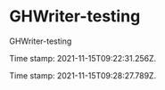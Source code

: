 # GHWriter-testing

GHWriter-testing

Time stamp: 2021-11-15T09:22:31.256Z.

Time stamp: 2021-11-15T09:28:27.789Z.
